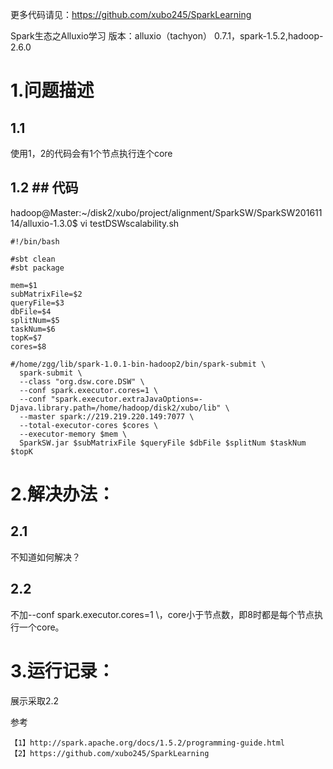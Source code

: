 
更多代码请见：https://github.com/xubo245/SparkLearning

Spark生态之Alluxio学习 版本：alluxio（tachyon） 0.7.1，spark-1.5.2,hadoop-2.6.0

# 1.问题描述 #

## 1.1 ##
使用1，2的代码会有1个节点执行连个core


## 1.2 ## 代码

hadoop@Master:~/disk2/xubo/project/alignment/SparkSW/SparkSW20161114/alluxio-1.3.0$ vi testDSWscalability.sh 

	#!/bin/bash
	
	#sbt clean
	#sbt package
	
	mem=$1
	subMatrixFile=$2
	queryFile=$3
	dbFile=$4
	splitNum=$5
	taskNum=$6
	topK=$7
	cores=$8
	
	#/home/zgg/lib/spark-1.0.1-bin-hadoop2/bin/spark-submit \
	  spark-submit \
	  --class "org.dsw.core.DSW" \
	  --conf spark.executor.cores=1 \
	  --conf "spark.executor.extraJavaOptions=-Djava.library.path=/home/hadoop/disk2/xubo/lib" \
	  --master spark://219.219.220.149:7077 \
	  --total-executor-cores $cores \
	  --executor-memory $mem \
	  SparkSW.jar $subMatrixFile $queryFile $dbFile $splitNum $taskNum $topK

# 2.解决办法： #

## 2.1 ##

不知道如何解决？

## 2.2 ##

不加--conf spark.executor.cores=1 \，core小于节点数，即8时都是每个节点执行一个core。


# 3.运行记录： #

展示采取2.2

参考

	【1】http://spark.apache.org/docs/1.5.2/programming-guide.html
	【2】https://github.com/xubo245/SparkLearning
